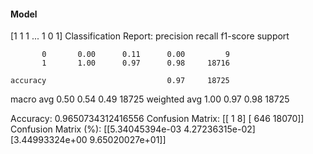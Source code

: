 #### Model
[1 1 1 ... 1 0 1]
Classification Report:
              precision    recall  f1-score   support

           0       0.00      0.11      0.00         9
           1       1.00      0.97      0.98     18716

    accuracy                           0.97     18725
   macro avg       0.50      0.54      0.49     18725
weighted avg       1.00      0.97      0.98     18725

Accuracy: 0.9650734312416556
Confusion Matrix:
[[    1     8]
 [  646 18070]]
Confusion Matrix (%):
[[5.34045394e-03 4.27236315e-02]
 [3.44993324e+00 9.65020027e+01]]
